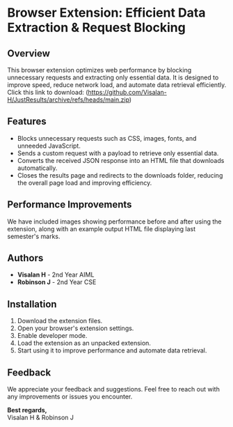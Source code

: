 # Browser Extension: Efficient Data Extraction & Request Blocking

## Overview

This browser extension optimizes web performance by blocking unnecessary requests and extracting only essential data. It is designed to improve speed, reduce network load, and automate data retrieval efficiently.
Click this link to download: (https://github.com/Visalan-H/JustResults/archive/refs/heads/main.zip)
## Features

- Blocks unnecessary requests such as CSS, images, fonts, and unneeded JavaScript.
- Sends a custom request with a payload to retrieve only essential data.
- Converts the received JSON response into an HTML file that downloads automatically.
- Closes the results page and redirects to the downloads folder, reducing the overall page load and improving efficiency.

## Performance Improvements

We have included images showing performance before and after using the extension, along with an example output HTML file displaying last semester's marks.

## Authors

- **Visalan H** - 2nd Year AIML
- **Robinson J** - 2nd Year CSE

## Installation

1. Download the extension files.
2. Open your browser's extension settings.
3. Enable developer mode.
4. Load the extension as an unpacked extension.
5. Start using it to improve performance and automate data retrieval.

## Feedback

We appreciate your feedback and suggestions. Feel free to reach out with any improvements or issues you encounter.

**Best regards,**  
Visalan H & Robinson J

